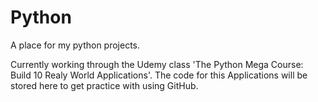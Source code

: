# Python
A place for my python projects.

Currently working through the Udemy class 'The Python Mega Course: Build 10 Realy World Applications'. 
The code for this Applications will be stored here to get practice with using GitHub. 
